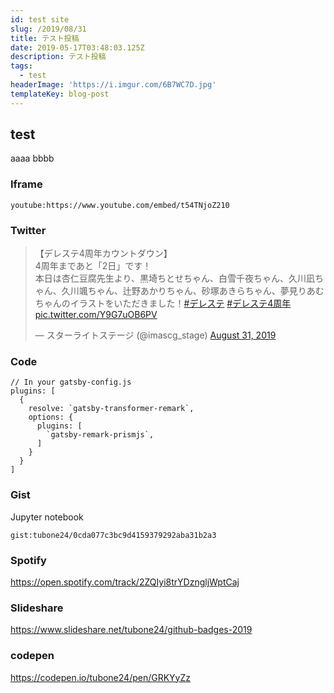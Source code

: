 ```yaml
---
id: test site
slug: /2019/08/31
title: テスト投稿
date: 2019-05-17T03:48:03.125Z
description: テスト投稿
tags:
  - test
headerImage: 'https://i.imgur.com/6B7WC7D.jpg'
templateKey: blog-post
---
```


## test
aaaa
bbbb

### Iframe

`youtube:https://www.youtube.com/embed/t54TNjoZ210`

### Twitter

<blockquote class="twitter-tweet"><p lang="ja" dir="ltr">【デレステ4周年カウントダウン】<br>4周年まであと「2日」です！<br>本日は杏仁豆腐先生より、黒埼ちとせちゃん、白雪千夜ちゃん、久川凪ちゃん、久川颯ちゃん、辻野あかりちゃん、砂塚あきらちゃん、夢見りあむちゃんのイラストをいただきました！<a href="https://twitter.com/hashtag/%E3%83%87%E3%83%AC%E3%82%B9%E3%83%86?src=hash&amp;ref_src=twsrc%5Etfw">#デレステ</a> <a href="https://twitter.com/hashtag/%E3%83%87%E3%83%AC%E3%82%B9%E3%83%864%E5%91%A8%E5%B9%B4?src=hash&amp;ref_src=twsrc%5Etfw">#デレステ4周年</a> <a href="https://t.co/Y9G7uOB6PV">pic.twitter.com/Y9G7uOB6PV</a></p>&mdash; スターライトステージ (@imascg_stage) <a href="https://twitter.com/imascg_stage/status/1167814328797450241?ref_src=twsrc%5Etfw">August 31, 2019</a></blockquote>

### Code

```javascript{numberLines: 5}{1,5-9}
// In your gatsby-config.js
plugins: [
  {
    resolve: `gatsby-transformer-remark`,
    options: {
      plugins: [
        `gatsby-remark-prismjs`,
      ]
    }
  }
]
```

### Gist

Jupyter notebook

`gist:tubone24/0cda077c3bc9d4159379292aba31b2a3`

### Spotify

https://open.spotify.com/track/2ZQIyi8trYDzngljWptCaj

### Slideshare

https://www.slideshare.net/tubone24/github-badges-2019

### codepen

https://codepen.io/tubone24/pen/GRKYyZz

